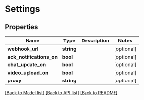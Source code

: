 # Settings

## Properties
Name | Type | Description | Notes
------------ | ------------- | ------------- | -------------
**webhook_url** | **string** |  | [optional] 
**ack_notifications_on** | **bool** |  | [optional] 
**chat_update_on** | **bool** |  | [optional] 
**video_upload_on** | **bool** |  | [optional] 
**proxy** | **string** |  | [optional] 

[[Back to Model list]](../README.md#documentation-for-models) [[Back to API list]](../README.md#documentation-for-api-endpoints) [[Back to README]](../README.md)

